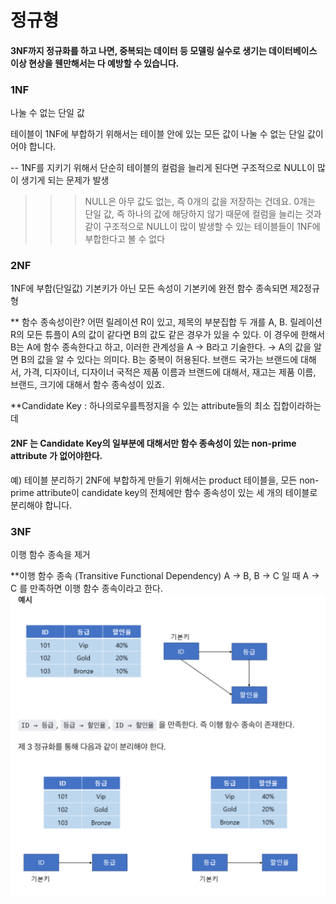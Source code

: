 # 정규형

#### 3NF까지 정규화를 하고 나면, 중복되는 데이터 등 모델링 실수로 생기는 데이터베이스 이상 현상을 웬만해서는 다 예방할 수 있습니다.

### 1NF
나눌 수 없는 단일 값

테이블이 1NF에 부합하기 위해서는 테이블 안에 있는 모든 값이 나눌 수 없는 단일 값이어야 합니다.

-- 
1NF를 지키기 위해서 단순히 테이블의 컬럼을 늘리게 된다면 구조적으로 NULL이 많이 생기게 되는 문제가 발생
>>> NULL은 아무 값도 없는, 즉 0개의 값을 저장하는 건데요. 0개는 단일 값, 즉 하나의 값에 해당하지 않기 때문에 컬럼을 늘리는 것과 같이 구조적으로 NULL이 많이 발생할 수 있는 테이블들이 1NF에 부합한다고 볼 수 없다


### 2NF
1NF에 부합(단일값)
기본키가 아닌 모든 속성이 기본키에 완전 함수 종속되면 제2정규형

** 함수 종속성이란?
어떤 릴레이션 R이 있고, 제목의 부분집합 두 개를 A, B. 릴레이션 R의 모든 튜플이 A의 값이 같다면 B의 값도 같은 경우가 있을 수 있다. 이 경우에 한해서 B는 A에 함수 종속한다고 하고, 이러한 관계성을 A → B라고 기술한다.
→ A의 값을 알면 B의 값을 알 수 있다는 의미다. B는 중복이 허용된다.
 브랜드 국가는 브랜드에 대해서, 가격, 디자이너, 디자이너 국적은 제품 이름과 브랜드에 대해서, 재고는 제품 이름, 브랜드, 크기에 대해서 함수 종속성이 있죠.

**Candidate Key : 하나의로우를특정지을 수 있는 attribute들의 최소 집합이라하는데 

#### 2NF 는 Candidate Key의 일부분에 대해서만 함수 종속성이 있는 non-prime attribute 가 없어야한다.
예) 테이블 분리하기
2NF에 부합하게 만들기 위해서는 product 테이블을, 모든 non-prime attribute이 candidate key의 전체에만 함수 종속성이 있는 세 개의 테이블로 분리해야 합니다.

### 3NF
이행 함수 종속을 제거

**이행 함수 종속 (Transitive Functional Dependency)
A → B, B → C 일 때 A → C 를 만족하면 이행 함수 종속이라고 한다.
![Alt text](image.png)